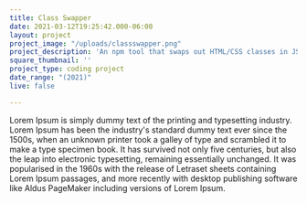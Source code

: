 ```yaml
---
title: Class Swapper
date: 2021-03-12T19:25:42.000-06:00
layout: project
project_image: "/uploads/classswapper.png"
project_description: 'An npm tool that swaps out HTML/CSS classes in JS'
square_thumbnail: ''
project_type: coding project
date_range: "(2021)"
live: false

---
```


 Lorem Ipsum is simply dummy text of the printing and typesetting industry. Lorem Ipsum has been the industry's standard dummy text ever since the 1500s, when an unknown printer took a galley of type and scrambled it to make a type specimen book. It has survived not only five centuries, but also the leap into electronic typesetting, remaining essentially unchanged. It was popularised in the 1960s with the release of Letraset sheets containing Lorem Ipsum passages, and more recently with desktop publishing software like Aldus PageMaker including versions of Lorem Ipsum.